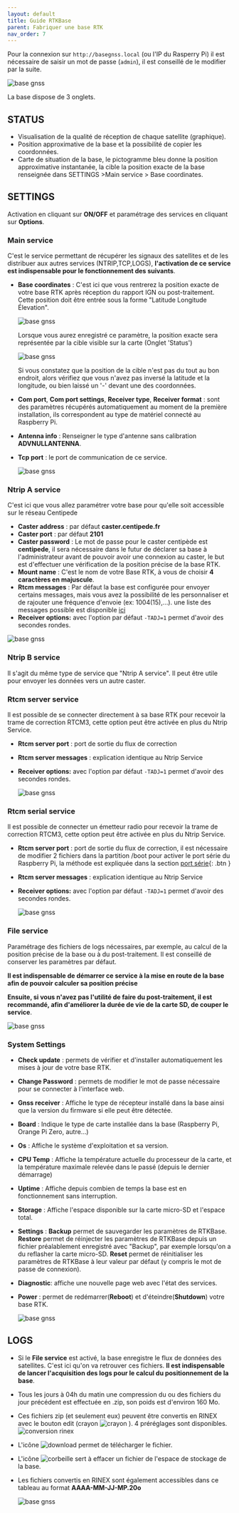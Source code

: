 ```yaml
---
layout: default
title: Guide RTKBase
parent: Fabriquer une base RTK
nav_order: 7
---
```




Pour la connexion sur `http://basegnss.local` (ou l'IP du Rasperry Pi) il est nécessaire de saisir un mot de passe (`admin`), il est conseillé de le modifier par la suite.

![base gnss](/assets/images/basegnss/basegnss1.gif)

La base dispose de 3 onglets.

## STATUS

* Visualisation de la qualité de réception de chaque satellite (graphique).
* Position approximative de la base et la possibilité de copier les coordonnées.
* Carte de situation de la base, le pictogramme bleu donne la position approximative instantanée, la cible la position exacte de la base renseignée dans SETTINGS >Main service > Base coordinates.

## SETTINGS

Activation en cliquant sur **ON/OFF** et paramétrage des services en cliquant sur **Options**.

### Main service

C'est le service permettant de récupérer les signaux des satellites et de les distribuer aux autres services (NTRIP,TCP,LOGS), **l'activation de ce service est indispensable pour le fonctionnement des suivants**.

* **Base coordinates** : C'est ici que vous rentrerez la position exacte de votre base RTK après réception du rapport IGN ou post-traitement. Cette position doit être entrée sous la forme "Latitude Longitude Élevation".

    ![base gnss](/assets/images/basegnss/base_coordinates.png)
    
    Lorsque vous aurez enregistré ce paramètre, la position exacte sera représentée par la cible visible sur la carte (Onglet 'Status')

    ![base gnss](/assets/images/basegnss/basegnss_coord_check.png)
    
    Si vous constatez que la position de la cible n'est pas du tout au bon endroit, alors vérifiez que vous n'avez pas inversé la latitude et la longitude, ou bien laissé un '-' devant une des coordonnées.

* **Com port**, **Com port settings**, **Receiver type**, **Receiver format** : sont des paramètres récupérés automatiquement au moment de la première installation, ils correspondent au type de matériel connecté au Raspberry Pi.

* **Antenna info** : Renseigner le type d'antenne sans calibration **ADVNULLANTENNA**.

* **Tcp port** : le port de communication de ce service.

    ![base gnss](/assets/images/basegnss/basegnss_settings1.png)

### Ntrip A service

C'est ici que vous allez paramétrer votre base pour qu'elle soit accessible sur le réseau Centipede

* **Caster address** : par défaut **caster.centipede.fr**
* **Caster port** : par défaut **2101**
* **Caster password** : Le mot de passe pour le caster centipède est **centipede**, il sera nécessaire dans le futur de déclarer sa base à l'administrateur avant de pouvoir avoir une connexion au caster, le but est d'effectuer une vérification de la position précise de la base RTK.
* **Mount name** : C'est le nom de votre Base RTK, à vous de choisir **4 caractères en majuscule**.
* **Rtcm messages** : Par défaut la base est configurée pour envoyer certains messages, mais vous avez la possibilité de les personnaliser et de rajouter une fréquence d'envoie (ex: 1004(15),...). une liste des messages possible est disponible [ici](https://www.use-snip.com/kb/knowledge-base/rtcm-3-message-list/?gclid=EAIaIQobChMI6NC3pcj06QIVg53VCh3T1gG8EAAYASAAEgKGD_D_BwE)
* **Receiver options:** avec l'option par défaut ```-TADJ=1``` permet d'avoir des secondes rondes.

![base gnss](/assets/images/basegnss/basegnss_settings2.png)

### Ntrip B service

Il s'agit du même type de service que "Ntrip A service". Il peut être utile pour envoyer les données vers un autre caster.

### Rtcm server service 

Il est possible de se connecter directement à sa base RTK pour recevoir la trame de correction RTCM3, cette option peut être activée en plus du Ntrip Service.

* **Rtcm server port** : port de sortie du flux de correction
* **Rtcm server messages** : explication identique au Ntrip Service
* **Receiver options:** avec l'option par défaut ```-TADJ=1``` permet d'avoir des secondes rondes.

    ![base gnss](/assets/images/basegnss/basegnss_settings3.png)
    
### Rtcm serial service 

Il est possible de connecter un émetteur radio pour recevoir la trame de correction RTCM3, cette option peut être activée en plus du Ntrip Service.

* **Rtcm server port** : port de sortie du flux de correction, il est nécessaire de modifier 2 fichiers dans la partition /boot pour activer le port série du Raspberry Pi, la méthode est expliquée dans la section [port série](port_serie){: .btn }
* **Rtcm server messages** : explication identique au Ntrip Service
* **Receiver options:** avec l'option par défaut ```-TADJ=1``` permet d'avoir des secondes rondes.

    ![base gnss](/assets/images/basegnss/basegnss_settings7.png)

### File service

Paramétrage des fichiers de logs nécessaires, par exemple, au calcul de la position précise de la base ou à du post-traitement. Il est conseillé de conserver les paramètres par défaut. 

**Il est indispensable de démarrer ce service à la mise en route de la base afin de pouvoir calculer sa position précise**

**Ensuite, si vous n'avez pas l'utilité de faire du post-traitement, il est recommandé, afin d'améliorer la durée de vie de la carte SD, de couper le service**.

![base gnss](/assets/images/basegnss/basegnss_settings4.png)

### System Settings

* **Check update** : permets de vérifier et d'installer automatiquement les mises à jour de votre base RTK.
* **Change Password** : permets de modifier le mot de passe nécessaire pour se connecter à l'interface web.
* **Gnss receiver** : Affiche le type de récepteur installé dans la base ainsi que la version du firmware si elle peut être détectée.
* **Board** : Indique le type de carte installée dans la base (Raspberry Pi, Orange Pi Zero, autre...)
* **Os** : Affiche le système d'exploitation et sa version.
* **CPU Temp** : Affiche la température actuelle du processeur de la carte, et la température maximale relevée dans le passé (depuis le dernier démarrage)
* **Uptime** : Affiche depuis combien de temps la base est en fonctionnement sans interruption.
* **Storage** : Affiche l'espace disponible sur la carte micro-SD et l'espace total.
* **Settings** : **Backup** permet de sauvegarder les paramètres de RTKBase. **Restore** permet de réinjecter les paramètres de RTKBase depuis un fichier préalablement enregistré avec "Backup", par exemple lorsqu'on a du reflasher la carte micro-SD. **Reset** permet de réinitialiser les paramètres de RTKBase à leur valeur par défaut (y compris le mot de passe de connexion).
* **Diagnostic**: affiche une nouvelle page web avec l'état des services.
* **Power** : permet de redémarrer(**Reboot**) et d'éteindre(**Shutdown**) votre base RTK.

    ![base gnss](/assets/images/basegnss/basegnss_settings5.png)

## LOGS
 
* Si le  **File service** est activé, la base enregistre le flux de données des satellites. C'est ici qu'on va retrouver ces fichiers. **Il est indispensable de lancer l'acquisition des logs pour le calcul du positionnement de la base**.
* Tous les jours à 04h du matin une compression du ou des fichiers du jour précédent est effectuée en .zip, son poids est d'environ 160 Mo.
* Ces fichiers zip (et seulement eux) peuvent être convertis en RINEX avec le bouton edit (crayon ![crayon](/assets/images/basegnss/basegnss_logs_pencil.png) ). 4 préréglages sont disponibles.
![conversion rinex](/assets/images/basegnss/basegnss_rinex_conversion.png)
* L'icône ![download](/assets/images/basegnss/basegnss_logs_download.png) permet de télécharger le fichier.
* L'icône ![corbeille](/assets/images/basegnss/basegnss_logs_trash.png) sert à effacer un fichier de l'espace de stockage de la base.

* Les fichiers convertis en RINEX sont également accessibles dans ce tableau au format **AAAA-MM-JJ-MP.20o**
  
    ![base gnss](/assets/images/basegnss/basegnss_settings6.png)



